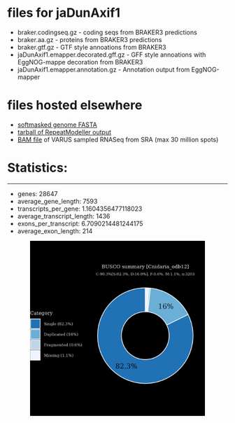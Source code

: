 # files for jaDunAxif1

* braker.codingseq.gz - coding seqs from BRAKER3 predictions
* braker.aa.gz - proteins from BRAKER3 predictions
* braker.gtf.gz - GTF style annoations from BRAKER3
* jaDunAxif1.emapper.decorated.gff.gz - GFF style annoations with EggNOG-mappe decoration from BRAKER3
* jaDunAxif1.emapper.annotation.gz - Annotation output from EggNOG-mapper

# files hosted elsewhere
* [softmasked genome FASTA](https://asg_hubs.cog.sanger.ac.uk/jaDunAxif1/jaDunAxif1.fa.masked)
* [tarball of RepeatModeller output](https://asg_hubs.cog.sanger.ac.uk/jaDunAxif1/jaDunAxif1.tar.xz)
* [BAM file](https://asg_hubs.cog.sanger.ac.uk/jaDunAxif1/VARUS_modified.bam) of VARUS sampled RNASeq from SRA (max 30 million spots)

# Statistics:

---
 * genes: 28647
 * average_gene_length: 7593
 * transcripts_per_gene: 1.1604356477118023
 * average_transcript_length: 1436
 * exons_per_transcript: 6.7090214481244175
 * average_exon_length: 214


<div style="text-align: center;">
  <img src="jaDunAxif1_busco.jpeg" alt="Plot of BUSCO results" width="400"/>
</div>

